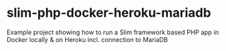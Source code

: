 # slim-php-docker-heroku-mariadb
Example project showing how to run a Slim framework based PHP app in Docker locally &amp; on Heroku incl. connection to MariaDB

